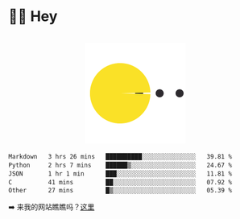 
# 👋🏻 Hey
<div align="center">
	<br>
	<img src="https://raw.githubusercontent.com/Aniket965/Aniket965/master/pacman.svg?sanitize=true" width="200" height="200">
	<br>
</div>

<!--START_SECTION:waka-->

```txt
Markdown   3 hrs 26 mins   ██████████░░░░░░░░░░░░░░░   39.81 %
Python     2 hrs 7 mins    ██████▒░░░░░░░░░░░░░░░░░░   24.67 %
JSON       1 hr 1 min      ███░░░░░░░░░░░░░░░░░░░░░░   11.81 %
C          41 mins         ██░░░░░░░░░░░░░░░░░░░░░░░   07.92 %
Other      27 mins         █▒░░░░░░░░░░░░░░░░░░░░░░░   05.39 %
```

<!--END_SECTION:waka-->

 ➡️  来我的网站瞧瞧吗？[这里](https://www.shaolongfei.com)
